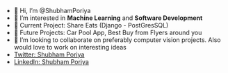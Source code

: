 - 👋 Hi, I’m @ShubhamPoriya
- 👀 I’m interested in **Machine Learning** and **Software Development**
- 🌱 Current Project: Share Eats (Django - PostGresSQL)
- 🔮 Future Projects: Car Pool App, Best Buy from Flyers around you
- 💞️ I’m looking to collaborate on preferably computer vision projects. Also would love to work on interesting ideas
- [Twitter: Shubham Poriya](https://twitter.com/PoriyaShubham)
- [LinkedIn: Shubham Poriya](linkedin.com/in/shubham-poriya-08274b92)

<!---
ShubhamPoriya/ShubhamPoriya is a ✨ special ✨ repository because its `README.md` (this file) appears on your GitHub profile.
You can click the Preview link to take a look at your changes.
--->
